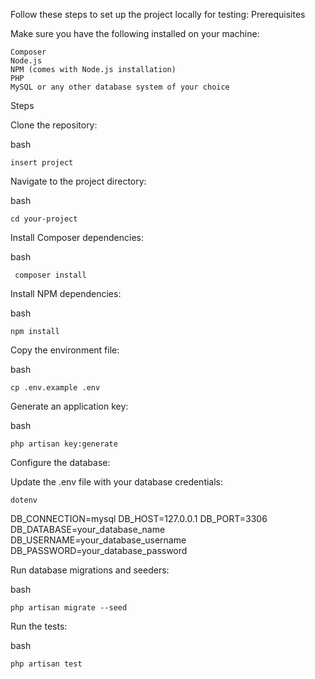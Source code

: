 Follow these steps to set up the project locally for testing:
Prerequisites

Make sure you have the following installed on your machine:

    Composer
    Node.js
    NPM (comes with Node.js installation)
    PHP
    MySQL or any other database system of your choice

Steps

 Clone the repository:

 bash

    insert project

Navigate to the project directory:

bash 

    cd your-project

Install Composer dependencies:

 bash
 
     composer install

 Install NPM dependencies:

 bash    
            
	npm install

Copy the environment file:

bash

    cp .env.example .env

Generate an application key:

bash

    php artisan key:generate

Configure the database:

Update the .env file with your database credentials:

    dotenv

DB_CONNECTION=mysql
DB_HOST=127.0.0.1
DB_PORT=3306
DB_DATABASE=your_database_name
DB_USERNAME=your_database_username
DB_PASSWORD=your_database_password

Run database migrations and seeders:

bash

    php artisan migrate --seed

Run the tests:

bash

    php artisan test
